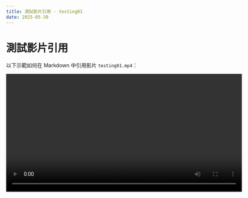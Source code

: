 ```yaml
---
title: 測試影片引用 - testing01
date: 2025-05-30
---
```


# 測試影片引用

以下示範如何在 Markdown 中引用影片 `testing01.mp4`：

<video controls src="/img/testing01.mp4" width="640">
  您的瀏覽器不支援影片標籤。
</video>
